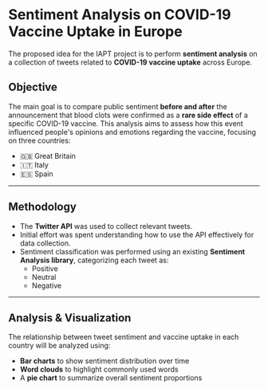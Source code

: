 # Sentiment Analysis on COVID-19 Vaccine Uptake in Europe

The proposed idea for the IAPT project is to perform **sentiment analysis** on a collection of tweets related to **COVID-19 vaccine uptake** across Europe.

## Objective

The main goal is to compare public sentiment **before and after** the announcement that blood clots were confirmed as a **rare side effect** of a specific COVID-19 vaccine. This analysis aims to assess how this event influenced people's opinions and emotions regarding the vaccine, focusing on three countries:

- 🇬🇧 Great Britain  
- 🇮🇹 Italy  
- 🇪🇸 Spain

---

## Methodology

- The **Twitter API** was used to collect relevant tweets.
- Initial effort was spent understanding how to use the API effectively for data collection.
- Sentiment classification was performed using an existing **Sentiment Analysis library**, categorizing each tweet as:
  - Positive
  - Neutral
  - Negative

---

## Analysis & Visualization

The relationship between tweet sentiment and vaccine uptake in each country will be analyzed using:

- **Bar charts** to show sentiment distribution over time
- **Word clouds** to highlight commonly used words
- A **pie chart** to summarize overall sentiment proportions

